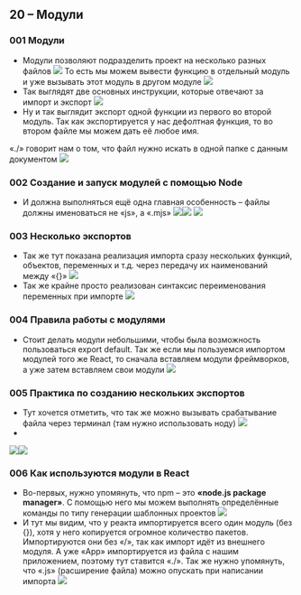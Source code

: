 ## **20 – Модули**

### **001 Модули**

- Модули позволяют подразделить проект на несколько разных файлов
![](_png/Pasted%20image%2020220908191752.png)
То есть мы можем вывести функцию в отдельный модуль и уже вызывать этот модуль в другом модуле
![](_png/Pasted%20image%2020220908191756.png)
- Так выглядят две основных инструкции, которые отвечают за импорт и экспорт
![](_png/Pasted%20image%2020220908191801.png)
- Ну и так выглядит экспорт одной функции из первого во второй модуль. Так как экспортируется у нас дефолтная функция, то во втором файле мы можем дать её любое имя.

«./» говорит нам о том, что файл нужно искать в одной папке с данным документом
![](_png/Pasted%20image%2020220908191806.png)
### **002 Создание и запуск модулей с помощью Node**

- И должна выполняться ещё одна главная особенность – файлы должны именоваться не «js», а «.mjs»
![](_png/Pasted%20image%2020220908191812.png)![](_png/Pasted%20image%2020220908191820.png)
![](_png/Pasted%20image%2020220908191828.png)
### **003 Несколько экспортов**

- Так же тут показана реализация импорта сразу нескольких функций, объектов, переменных и т.д. через передачу их наименований между «{}»
![](_png/Pasted%20image%2020220908191835.png)
- Так же крайне просто реализован синтаксис переименования переменных при импорте
![](_png/Pasted%20image%2020220908191840.png)
### **004 Правила работы с модулями**

- Стоит делать модули небольшими, чтобы была возможность пользоваться export default. Так же если мы пользуемся импортом модулей того же React, то сначала вставляем модули фреймворков, а уже затем вставляем свои модули
![](_png/Pasted%20image%2020220908191846.png)
### **005 Практика по созданию нескольких экспортов**

- Тут хочется отметить, что так же можно вызывать срабатывание файла через терминал (там нужно использовать ноду)
![](_png/Pasted%20image%2020220908191853.png)
-
![](_png/Pasted%20image%2020220908191906.png)![](_png/Pasted%20image%2020220908191910.png)
### **006 Как используются модули в React**

- Во-первых, нужно упомянуть, что npm – это **«****node****.****js** **package** **manager****»**. С помощью него мы можем выполнять определённые команды по типу генерации шаблонных проектов
![](_png/Pasted%20image%2020220908191939.png)
- И тут мы видим, что у реакта импортируется всего один модуль (без {}), хотя у него копируется огромное количество пакетов. Импортируются они без «/», так как импорт идёт из внешнего модуля. А уже «App» импортируется из файла с нашим приложением, поэтому тут ставится «./». Так же нужно упомянуть, что «.js» (расширение файла) можно опускать при написании импорта
![](_png/Pasted%20image%2020220908191947.png)